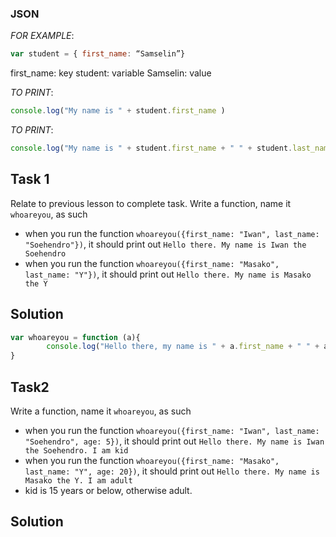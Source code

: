 ### JSON

_FOR EXAMPLE_: 
```javascript
var student = { first_name: “Samselin”}
```
first_name: key
student: variable
Samselin: value

_TO PRINT_:
```javascript
console.log("My name is " + student.first_name )
```
_TO PRINT_: 
```javascript
console.log("My name is " + student.first_name + " " + student.last_name);
```

## Task 1
Relate to previous lesson to complete task.
Write a function, name it `whoareyou`, as such 

* when you run the function `whoareyou({first_name: "Iwan", last_name: "Soehendro"})`, it should print out `Hello there. My name is Iwan the Soehendro`
* when you run the function `whoareyou({first_name: "Masako", last_name: "Y"})`, it should print out `Hello there. My name is Masako the Y`


## Solution

```javascript
var whoareyou = function (a){
        console.log("Hello there, my name is " + a.first_name + " " + a.last_name);
}
```

## Task2
Write a function, name it `whoareyou`, as such 

* when you run the function `whoareyou({first_name: "Iwan", last_name: "Soehendro", age: 5})`, it should print out `Hello there. My name is Iwan the Soehendro. I am kid`
* when you run the function `whoareyou({first_name: "Masako", last_name: "Y", age: 20})`, it should print out `Hello there. My name is Masako the Y. I am adult`
* kid is 15 years or below, otherwise adult.

## Solution
```javascript

```
